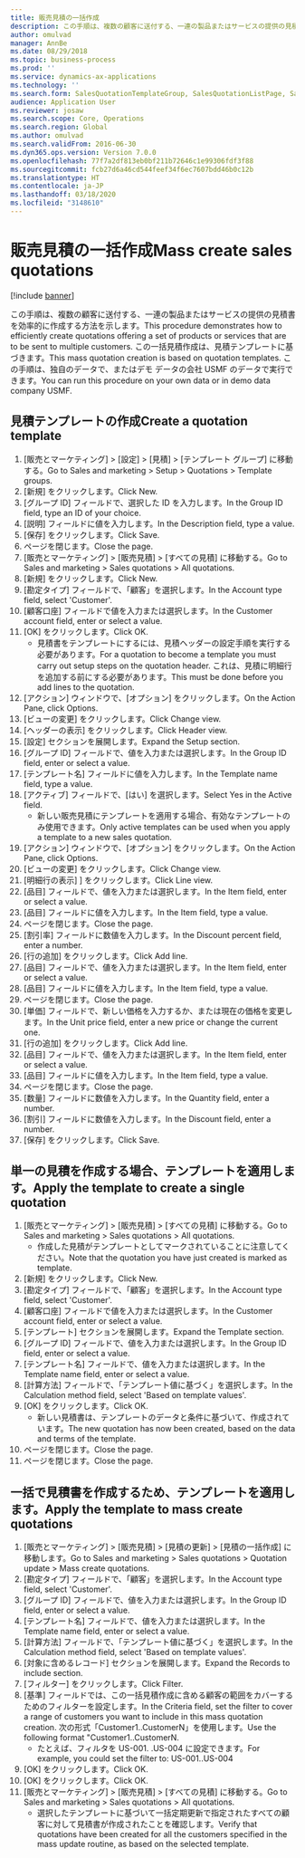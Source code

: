 ```yaml
---
title: 販売見積の一括作成
description: この手順は、複数の顧客に送付する、一連の製品またはサービスの提供の見積書を効率的に作成する方法を示します。
author: omulvad
manager: AnnBe
ms.date: 08/29/2018
ms.topic: business-process
ms.prod: ''
ms.service: dynamics-ax-applications
ms.technology: ''
ms.search.form: SalesQuotationTemplateGroup, SalesQuotationListPage, SalesCreateQuotation, SalesQuotationTable, SysQueryForm
audience: Application User
ms.reviewer: josaw
ms.search.scope: Core, Operations
ms.search.region: Global
ms.author: omulvad
ms.search.validFrom: 2016-06-30
ms.dyn365.ops.version: Version 7.0.0
ms.openlocfilehash: 77f7a2df813eb0bf211b72646c1e99306fdf3f88
ms.sourcegitcommit: fcb27d6a46cd544feef34f6ec7607bdd46b0c12b
ms.translationtype: HT
ms.contentlocale: ja-JP
ms.lasthandoff: 03/18/2020
ms.locfileid: "3148610"
---
```

# <a name="mass-create-sales-quotations"></a><span data-ttu-id="1583b-103">販売見積の一括作成</span><span class="sxs-lookup"><span data-stu-id="1583b-103">Mass create sales quotations</span></span>

[!include [banner](../../includes/banner.md)]

<span data-ttu-id="1583b-104">この手順は、複数の顧客に送付する、一連の製品またはサービスの提供の見積書を効率的に作成する方法を示します。</span><span class="sxs-lookup"><span data-stu-id="1583b-104">This procedure demonstrates how to efficiently create quotations offering a set of products or services that are to be sent to multiple customers.</span></span> <span data-ttu-id="1583b-105">この一括見積作成は、見積テンプレートに基づきます。</span><span class="sxs-lookup"><span data-stu-id="1583b-105">This mass quotation creation is based on quotation templates.</span></span> <span data-ttu-id="1583b-106">この手順は、独自のデータで、またはデモ データの会社 USMF のデータで実行できます。</span><span class="sxs-lookup"><span data-stu-id="1583b-106">You can run this procedure on your own data or in demo data company USMF.</span></span>


## <a name="create-a-quotation-template"></a><span data-ttu-id="1583b-107">見積テンプレートの作成</span><span class="sxs-lookup"><span data-stu-id="1583b-107">Create a quotation template</span></span>
1. <span data-ttu-id="1583b-108">[販売とマーケティング] > [設定] > [見積] > [テンプレート グループ] に移動する。</span><span class="sxs-lookup"><span data-stu-id="1583b-108">Go to Sales and marketing > Setup > Quotations > Template groups.</span></span>
2. <span data-ttu-id="1583b-109">[新規] をクリックします。</span><span class="sxs-lookup"><span data-stu-id="1583b-109">Click New.</span></span>
3. <span data-ttu-id="1583b-110">[グループ ID] フィールドで、選択した ID を入力します。</span><span class="sxs-lookup"><span data-stu-id="1583b-110">In the Group ID field, type an ID of your choice.</span></span>
4. <span data-ttu-id="1583b-111">[説明] フィールドに値を入力します。</span><span class="sxs-lookup"><span data-stu-id="1583b-111">In the Description field, type a value.</span></span>
5. <span data-ttu-id="1583b-112">[保存] をクリックします。</span><span class="sxs-lookup"><span data-stu-id="1583b-112">Click Save.</span></span>
6. <span data-ttu-id="1583b-113">ページを閉じます。</span><span class="sxs-lookup"><span data-stu-id="1583b-113">Close the page.</span></span>
7. <span data-ttu-id="1583b-114">[販売とマーケティング] > [販売見積] > [すべての見積] に移動する。</span><span class="sxs-lookup"><span data-stu-id="1583b-114">Go to Sales and marketing > Sales quotations > All quotations.</span></span>
8. <span data-ttu-id="1583b-115">[新規] をクリックします。</span><span class="sxs-lookup"><span data-stu-id="1583b-115">Click New.</span></span>
9. <span data-ttu-id="1583b-116">[勘定タイプ] フィールドで、「顧客」を選択します。</span><span class="sxs-lookup"><span data-stu-id="1583b-116">In the Account type field, select 'Customer'.</span></span>
10. <span data-ttu-id="1583b-117">[顧客口座] フィールドで値を入力または選択します。</span><span class="sxs-lookup"><span data-stu-id="1583b-117">In the Customer account field, enter or select a value.</span></span>
11. <span data-ttu-id="1583b-118">[OK] をクリックします。</span><span class="sxs-lookup"><span data-stu-id="1583b-118">Click OK.</span></span>
    * <span data-ttu-id="1583b-119">見積書をテンプレートにするには、見積ヘッダーの設定手順を実行する必要があります。</span><span class="sxs-lookup"><span data-stu-id="1583b-119">For a quotation to become a template you must carry out  setup steps on the quotation header.</span></span> <span data-ttu-id="1583b-120">これは、見積に明細行を追加する前にする必要があります。</span><span class="sxs-lookup"><span data-stu-id="1583b-120">This must be done before you add lines to the quotation.</span></span>   
12. <span data-ttu-id="1583b-121">[アクション] ウィンドウで、[オプション] をクリックします。</span><span class="sxs-lookup"><span data-stu-id="1583b-121">On the Action Pane, click Options.</span></span>
13. <span data-ttu-id="1583b-122">[ビューの変更] をクリックします。</span><span class="sxs-lookup"><span data-stu-id="1583b-122">Click Change view.</span></span>
14. <span data-ttu-id="1583b-123">[ヘッダーの表示] をクリックします。</span><span class="sxs-lookup"><span data-stu-id="1583b-123">Click Header view.</span></span>
15. <span data-ttu-id="1583b-124">[設定] セクションを展開します。</span><span class="sxs-lookup"><span data-stu-id="1583b-124">Expand the Setup section.</span></span>
16. <span data-ttu-id="1583b-125">[グループ ID] フィールドで、値を入力または選択します。</span><span class="sxs-lookup"><span data-stu-id="1583b-125">In the Group ID field, enter or select a value.</span></span>
17. <span data-ttu-id="1583b-126">[テンプレート名] フィールドに値を入力します。</span><span class="sxs-lookup"><span data-stu-id="1583b-126">In the Template name field, type a value.</span></span>
18. <span data-ttu-id="1583b-127">[アクティブ] フィールドで、[はい] を選択します。</span><span class="sxs-lookup"><span data-stu-id="1583b-127">Select Yes in the Active field.</span></span>
    * <span data-ttu-id="1583b-128">新しい販売見積にテンプレートを適用する場合、有効なテンプレートのみ使用できます。</span><span class="sxs-lookup"><span data-stu-id="1583b-128">Only active templates can be used when you apply a template to a new sales quotation.</span></span>  
19. <span data-ttu-id="1583b-129">[アクション] ウィンドウで、[オプション] をクリックします。</span><span class="sxs-lookup"><span data-stu-id="1583b-129">On the Action Pane, click Options.</span></span>
20. <span data-ttu-id="1583b-130">[ビューの変更] をクリックします。</span><span class="sxs-lookup"><span data-stu-id="1583b-130">Click Change view.</span></span>
21. <span data-ttu-id="1583b-131">[明細行の表示] ] をクリックします。</span><span class="sxs-lookup"><span data-stu-id="1583b-131">Click Line view.</span></span>
22. <span data-ttu-id="1583b-132">[品目] フィールドで、値を入力または選択します。</span><span class="sxs-lookup"><span data-stu-id="1583b-132">In the Item field, enter or select a value.</span></span>
23. <span data-ttu-id="1583b-133">[品目] フィールドに値を入力します。</span><span class="sxs-lookup"><span data-stu-id="1583b-133">In the Item field, type a value.</span></span>
24. <span data-ttu-id="1583b-134">ページを閉じます。</span><span class="sxs-lookup"><span data-stu-id="1583b-134">Close the page.</span></span>
25. <span data-ttu-id="1583b-135">[割引率] フィールドに数値を入力します。</span><span class="sxs-lookup"><span data-stu-id="1583b-135">In the Discount percent field, enter a number.</span></span>
26. <span data-ttu-id="1583b-136">[行の追加] をクリックします。</span><span class="sxs-lookup"><span data-stu-id="1583b-136">Click Add line.</span></span>
27. <span data-ttu-id="1583b-137">[品目] フィールドで、値を入力または選択します。</span><span class="sxs-lookup"><span data-stu-id="1583b-137">In the Item field, enter or select a value.</span></span>
28. <span data-ttu-id="1583b-138">[品目] フィールドに値を入力します。</span><span class="sxs-lookup"><span data-stu-id="1583b-138">In the Item field, type a value.</span></span>
29. <span data-ttu-id="1583b-139">ページを閉じます。</span><span class="sxs-lookup"><span data-stu-id="1583b-139">Close the page.</span></span>
30. <span data-ttu-id="1583b-140">[単価] フィールドで、新しい価格を入力するか、または現在の価格を変更します。</span><span class="sxs-lookup"><span data-stu-id="1583b-140">In the Unit price field, enter a new price or change the current one.</span></span>
31. <span data-ttu-id="1583b-141">[行の追加] をクリックします。</span><span class="sxs-lookup"><span data-stu-id="1583b-141">Click Add line.</span></span>
32. <span data-ttu-id="1583b-142">[品目] フィールドで、値を入力または選択します。</span><span class="sxs-lookup"><span data-stu-id="1583b-142">In the Item field, enter or select a value.</span></span>
33. <span data-ttu-id="1583b-143">[品目] フィールドに値を入力します。</span><span class="sxs-lookup"><span data-stu-id="1583b-143">In the Item field, type a value.</span></span>
34. <span data-ttu-id="1583b-144">ページを閉じます。</span><span class="sxs-lookup"><span data-stu-id="1583b-144">Close the page.</span></span>
35. <span data-ttu-id="1583b-145">[数量] フィールドに数値を入力します。</span><span class="sxs-lookup"><span data-stu-id="1583b-145">In the Quantity field, enter a number.</span></span>
36. <span data-ttu-id="1583b-146">[割引] フィールドに数値を入力します。</span><span class="sxs-lookup"><span data-stu-id="1583b-146">In the Discount field, enter a number.</span></span>
37. <span data-ttu-id="1583b-147">[保存] をクリックします。</span><span class="sxs-lookup"><span data-stu-id="1583b-147">Click Save.</span></span>

## <a name="apply-the-template-to-create-a-single-quotation"></a><span data-ttu-id="1583b-148">単一の見積を作成する場合、テンプレートを適用します。</span><span class="sxs-lookup"><span data-stu-id="1583b-148">Apply the template to create a single quotation</span></span>
1. <span data-ttu-id="1583b-149">[販売とマーケティング] > [販売見積] > [すべての見積] に移動する。</span><span class="sxs-lookup"><span data-stu-id="1583b-149">Go to Sales and marketing > Sales quotations > All quotations.</span></span>
    * <span data-ttu-id="1583b-150">作成した見積がテンプレートとしてマークされていることに注意してください。</span><span class="sxs-lookup"><span data-stu-id="1583b-150">Note that the quotation you have just created is marked as template.</span></span>  
2. <span data-ttu-id="1583b-151">[新規] をクリックします。</span><span class="sxs-lookup"><span data-stu-id="1583b-151">Click New.</span></span>
3. <span data-ttu-id="1583b-152">[勘定タイプ] フィールドで、「顧客」を選択します。</span><span class="sxs-lookup"><span data-stu-id="1583b-152">In the Account type field, select 'Customer'.</span></span>
4. <span data-ttu-id="1583b-153">[顧客口座] フィールドで値を入力または選択します。</span><span class="sxs-lookup"><span data-stu-id="1583b-153">In the Customer account field, enter or select a value.</span></span>
5. <span data-ttu-id="1583b-154">[テンプレート] セクションを展開します。</span><span class="sxs-lookup"><span data-stu-id="1583b-154">Expand the Template section.</span></span>
6. <span data-ttu-id="1583b-155">[グループ ID] フィールドで、値を入力または選択します。</span><span class="sxs-lookup"><span data-stu-id="1583b-155">In the Group ID field, enter or select a value.</span></span>
7. <span data-ttu-id="1583b-156">[テンプレート名] フィールドで、値を入力または選択します。</span><span class="sxs-lookup"><span data-stu-id="1583b-156">In the Template name field, enter or select a value.</span></span>
8. <span data-ttu-id="1583b-157">[計算方法] フィールドで、「テンプレート値に基づく」を選択します。</span><span class="sxs-lookup"><span data-stu-id="1583b-157">In the Calculation method field, select 'Based on template values'.</span></span>
9. <span data-ttu-id="1583b-158">[OK] をクリックします。</span><span class="sxs-lookup"><span data-stu-id="1583b-158">Click OK.</span></span>
    * <span data-ttu-id="1583b-159">新しい見積書は、テンプレートのデータと条件に基づいて、作成されています。</span><span class="sxs-lookup"><span data-stu-id="1583b-159">The new quotation has now been created, based on the data and terms of the template.</span></span>  
10. <span data-ttu-id="1583b-160">ページを閉じます。</span><span class="sxs-lookup"><span data-stu-id="1583b-160">Close the page.</span></span>
11. <span data-ttu-id="1583b-161">ページを閉じます。</span><span class="sxs-lookup"><span data-stu-id="1583b-161">Close the page.</span></span>

## <a name="apply-the-template-to-mass-create-quotations"></a><span data-ttu-id="1583b-162">一括で見積書を作成するため、テンプレートを適用します。</span><span class="sxs-lookup"><span data-stu-id="1583b-162">Apply the template to mass create quotations</span></span>
1. <span data-ttu-id="1583b-163">[販売とマーケティング] > [販売見積] > [見積の更新] > [見積の一括作成] に移動します。</span><span class="sxs-lookup"><span data-stu-id="1583b-163">Go to Sales and marketing > Sales quotations > Quotation update > Mass create quotations.</span></span>
2. <span data-ttu-id="1583b-164">[勘定タイプ] フィールドで、「顧客」を選択します。</span><span class="sxs-lookup"><span data-stu-id="1583b-164">In the Account type field, select 'Customer'.</span></span>
3. <span data-ttu-id="1583b-165">[グループ ID] フィールドで、値を入力または選択します。</span><span class="sxs-lookup"><span data-stu-id="1583b-165">In the Group ID field, enter or select a value.</span></span>
4. <span data-ttu-id="1583b-166">[テンプレート名] フィールドで、値を入力または選択します。</span><span class="sxs-lookup"><span data-stu-id="1583b-166">In the Template name field, enter or select a value.</span></span>
5. <span data-ttu-id="1583b-167">[計算方法] フィールドで、「テンプレート値に基づく」を選択します。</span><span class="sxs-lookup"><span data-stu-id="1583b-167">In the Calculation method field, select 'Based on template values'.</span></span>
6. <span data-ttu-id="1583b-168">[対象に含めるレコード] セクションを展開します。</span><span class="sxs-lookup"><span data-stu-id="1583b-168">Expand the Records to include section.</span></span>
7. <span data-ttu-id="1583b-169">[フィルター] をクリックします。</span><span class="sxs-lookup"><span data-stu-id="1583b-169">Click Filter.</span></span>
8. <span data-ttu-id="1583b-170">[基準] フィールドでは、この一括見積作成に含める顧客の範囲をカバーするためのフィルターを設定します。</span><span class="sxs-lookup"><span data-stu-id="1583b-170">In the Criteria field, set the filter to cover a range of customers you want to include in this mass quotation creation.</span></span> <span data-ttu-id="1583b-171">次の形式「Customer1..CustomerN」を使用します。</span><span class="sxs-lookup"><span data-stu-id="1583b-171">Use the following format "Customer1..CustomerN.</span></span>
    * <span data-ttu-id="1583b-172">たとえば、フィルタを US-001. .US-004 に設定できます。</span><span class="sxs-lookup"><span data-stu-id="1583b-172">For example, you could set the filter to: US-001..US-004</span></span>  
9. <span data-ttu-id="1583b-173">[OK] をクリックします。</span><span class="sxs-lookup"><span data-stu-id="1583b-173">Click OK.</span></span>
10. <span data-ttu-id="1583b-174">[OK] をクリックします。</span><span class="sxs-lookup"><span data-stu-id="1583b-174">Click OK.</span></span>
11. <span data-ttu-id="1583b-175">[販売とマーケティング] > [販売見積] > [すべての見積] に移動する。</span><span class="sxs-lookup"><span data-stu-id="1583b-175">Go to Sales and marketing > Sales quotations > All quotations.</span></span>
    * <span data-ttu-id="1583b-176">選択したテンプレートに基づいて一括定期更新で指定されたすべての顧客に対して見積書が作成されたことを確認します。</span><span class="sxs-lookup"><span data-stu-id="1583b-176">Verify that quotations have been created for all the customers specified in the mass update routine, as based on the selected template.</span></span>  

